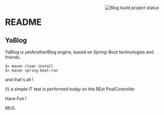 <img style="float:right;" title="Blog build project status" src="https://travis-ci.org/mcgivrer/blog.svg" data-pin-nopin="true">

# README

## YaBlog

YaBlog is yetAnotherBlog engine, based on Spring-Boot technologies and friends.

    $> maven clean install
    $> maven spring-boot:run
    
and that's all !

(!) a simple IT test is performed today on the REst PostController

Have Fun !


McG.

